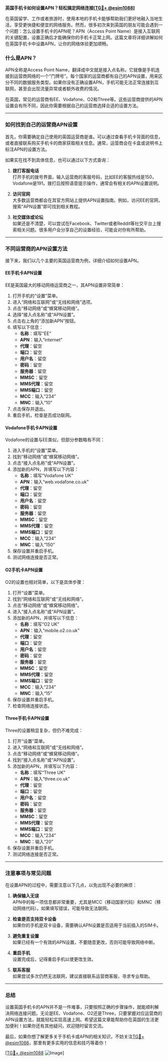 **英国手机卡如何设置APN？轻松搞定网络连接[[TG💪+ @esim1088](https://t.me/s/esim1088)]**

在英国留学、工作或者旅游时，使用本地的手机卡能够帮助我们更好地融入当地生活，享受更快捷和便宜的网络服务。然而，很多初次来到英国的朋友可能会遇到一个问题：怎么设置手机卡的APN呢？APN（Access Point Name）是接入互联网的关键配置，设置正确后才能确保你的手机卡正常上网。这篇文章将详细讲解如何在英国手机卡中设置APN，让你的网络体验更加顺畅。

### 什么是APN？

APN全称是Access Point Name，翻译成中文就是接入点名称。它就像是手机连接到运营商网络的一个“门牌号”。每个国家的运营商都有自己的APN设置，用来区分不同的数据服务类型。如果你没有正确设置APN，手机可能无法正常连接到互联网，甚至会出现流量异常或者额外收费的情况。

在英国，常见的运营商有EE、Vodafone、O2和Three等。这些运营商提供的APN设置会有所不同，因此你需要根据自己的运营商选择合适的设置方法。

---

### 如何找到自己的运营商APN设置

首先，你需要确定自己使用的英国运营商是谁。可以通过查看手机卡背面的信息，或者直接联系购买手机卡的商家获取相关信息。通常，运营商会在卡盒或说明书上标注APN的设置方法。

如果实在找不到具体信息，也可以通过以下方式查询：

1. **拨打客服电话**  
   打开手机的拨号界面，输入运营商的客服号码，比如EE的客服热线是150，Vodafone是191。拨打后按照语音提示操作，通常会有相关的APN设置说明。

2. **访问官网**  
   大多数运营商都会在其官方网站上提供APN设置指南。例如，访问EE的官网，搜索“APN设置”即可找到相关教程。

3. **社交媒体或论坛**  
   如果还是不清楚，可以尝试在Facebook、Twitter或者Reddit等社交平台上搜索相关问题。很多用户会分享自己的设置经验，可能会对你有所帮助。

---

### 不同运营商的APN设置方法

接下来，我们以几个主要的英国运营商为例，详细介绍如何设置APN。

#### EE手机卡APN设置

EE是英国最大的移动网络运营商之一，其APN设置非常简单：

1. 打开手机的“设置”菜单。
2. 进入“网络和互联网”或“无线和网络”选项。
3. 点击“移动网络”或“蜂窝移动网络”。
4. 选择“接入点名称”或“APN设置”。
5. 点击右上角的“添加新APN”按钮。
6. 填写以下信息：
   - **名称**：填写“EE”
   - **APN**：输入“internet”
   - **代理**：留空
   - **端口**：留空
   - **用户名**：留空
   - **密码**：留空
   - **服务器**：留空
   - **MMSC**：留空
   - **MMS代理**：留空
   - **MMS端口**：留空
   - **MCC**：输入“234”
   - **MNC**：输入“10”
7. 点击保存并退出。
8. 重启手机，检查是否成功联网。

#### Vodafone手机卡APN设置

Vodafone的设置与EE类似，但部分参数略有不同：

1. 进入手机的“设置”菜单。
2. 找到“移动网络”或“蜂窝移动网络”。
3. 点击“接入点名称”或“APN设置”。
4. 添加新的APN，并填写以下内容：
   - **名称**：填写“Vodafone UK”
   - **APN**：输入“web.vodafone.co.uk”
   - **代理**：留空
   - **端口**：留空
   - **用户名**：留空
   - **密码**：留空
   - **服务器**：留空
   - **MMSC**：留空
   - **MMS代理**：留空
   - **MMS端口**：留空
   - **MCC**：输入“234”
   - **MNC**：输入“150”
5. 保存设置并重启手机。
6. 测试网络连接是否正常。

#### O2手机卡APN设置

O2的设置也相对简单，以下是具体步骤：

1. 打开“设置”菜单。
2. 找到“网络和互联网”或“无线和网络”。
3. 点击“移动网络”或“蜂窝移动网络”。
4. 进入“接入点名称”或“APN设置”。
5. 添加新的APN，并填写以下信息：
   - **名称**：填写“O2 UK”
   - **APN**：输入“mobile.o2.co.uk”
   - **代理**：留空
   - **端口**：留空
   - **用户名**：留空
   - **密码**：留空
   - **服务器**：留空
   - **MMSC**：留空
   - **MMS代理**：留空
   - **MMS端口**：留空
   - **MCC**：输入“234”
   - **MNC**：输入“15”
6. 保存设置并重启手机。
7. 检查网络连接状态。

#### Three手机卡APN设置

Three的设置稍显复杂，但仍不难完成：

1. 打开“设置”菜单。
2. 进入“网络和互联网”或“无线和网络”。
3. 点击“移动网络”或“蜂窝移动网络”。
4. 找到“接入点名称”或“APN设置”。
5. 添加新的APN，并填写以下内容：
   - **名称**：填写“Three UK”
   - **APN**：输入“three.co.uk”
   - **代理**：留空
   - **端口**：留空
   - **用户名**：留空
   - **密码**：留空
   - **服务器**：留空
   - **MMSC**：留空
   - **MMS代理**：留空
   - **MMS端口**：留空
   - **MCC**：输入“234”
   - **MNC**：输入“20”
6. 保存设置并重启手机。
7. 测试网络连接是否正常。

---

### 注意事项与常见问题

在设置APN的过程中，需要注意以下几点，以免出现不必要的麻烦：

1. **确保输入无误**  
   APN中的每一项信息都非常重要，尤其是MCC（移动国家代码）和MNC（移动网络代码）。如果填写错误，可能导致无法联网。

2. **检查是否支持双卡设备**  
   如果你的手机是双卡设备，需要确认APN设置是否适用于当前插入的SIM卡。

3. **避免重复设置**  
   如果已经有一个有效的APN设置，不要随意更改，否则可能导致网络中断。

4. **重启手机**  
   设置完成后，记得重启手机以使更改生效。

5. **联系客服**  
   如果尝试多次仍然无法联网，建议直接联系运营商客服，寻求专业帮助。

---

### 总结

设置英国手机卡的APN并不是一件难事，只要按照正确的步骤操作，就能顺利解决网络连接问题。无论是EE、Vodafone、O2还是Three，只要掌握对应运营商的APN设置方法，就能轻松实现高速上网。希望这篇文章能帮助你在英国的生活更加便利！如果你还有其他疑问，欢迎随时留言交流。

最后，如果你想了解更多关于手机卡或APN的相关知识，不妨关注[TG💪+ @esim1088](https://t.me/s/esim1088)，那里有更多实用的信息和技巧等着你！

[[TG💪+ @esim1088](https://t.me/s/esim1088) ![Image](https://i.postimg.cc/4NQfJmqS/Snipaste-2025-05-13-00-14-12.png)]